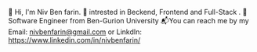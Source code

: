 👋 Hi, I'm Niv Ben farin.
👀 intrested in Beckend, Frontend and Full-Stack .
🌱 Software Engineer from Ben-Gurion University
📬You can reach me by my Email: nivbenfarin@gmail.com or LinkdIn: https://www.linkedin.com/in/nivbenfarin/
